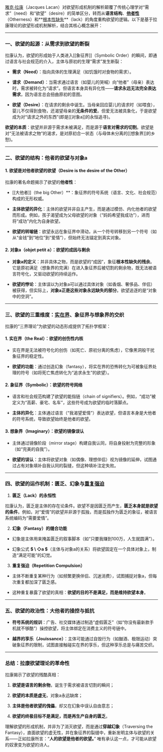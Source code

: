 [雅克·拉康](https://zhida.zhihu.com/search?content_id=253499457&content_type=Article&match_order=1&q=%E9%9B%85%E5%85%8B%C2%B7%E6%8B%89%E5%BA%B7&zhida_source=entity)（Jacques Lacan）对欲望形成机制的解析颠覆了传统心理学对“需求”（need）和“欲望”（desire）的简单区分，转而从**语言结构**、**[他者性](https://zhida.zhihu.com/search?content_id=253499457&content_type=Article&match_order=1&q=%E4%BB%96%E8%80%85%E6%80%A7&zhida_source=entity)**（Otherness）和**[根本性缺失](https://zhida.zhihu.com/search?content_id=253499457&content_type=Article&match_order=1&q=%E6%A0%B9%E6%9C%AC%E6%80%A7%E7%BC%BA%E5%A4%B1&zhida_source=entity)**（lack）的角度重构欲望的逻辑。以下是基于拉康理论的欲望形成机制解析，结合其核心概念展开：

  

---

  

### 一、**欲望的起源：从需求到欲望的断裂**

拉康认为，欲望的形成始于人类进入[[象征界]]（Symbolic Order）的瞬间，即通过语言与社会规范的介入，主体与原初的生理“需求”发生断裂：

- **需求（Need）**：指向具体的生理满足（如饥饿时对食物的需求）。

- **请求（Demand）**：当需求通过语言（如婴儿的哭喊）向“他者”（母亲）表达时，需求被转化为“请求”。但语言本身具有异化性——**请求永远无法完全表达需求**，因为语言总会扭曲原初的意图。

- **欲望（Desire）**：在请求的剩余中诞生。当母亲回应婴儿的请求时（如喂食），婴儿不仅得到食物，还渴望母亲的**无条件的爱**。但爱无法被具象化，于是欲望成为对“请求之外的东西”(即是[[对象a]]的永恒追寻)。

  

**欲望的本质**：欲望并非源于需求未被满足，而是源于**语言对需求的切割**。欲望是对“无法被请求之物”的渴求，是对原初合一状态（与母体未分离的[[想象界]]的乡愁)。

  

---

  

### 二、**欲望的结构：他者的欲望与对象a**

#### 1. **欲望是对他者欲望的欲望**（Desire is the desire of the Other）

拉康的著名命题揭示了欲望的**他者性**：

- [[大他者]]（the big Other）**：象征界的符号系统（语言、文化、社会规范）构成的无形权威。

- **主体欲望的异化**：主体的欲望并非自主产生，而是通过模仿、内化他者的欲望而形成。例如，孩子渴望成为父母欲望的对象（“妈妈希望我成功”），进而将“成功”内化为自身欲望。

- **欲望的转喻链**：欲望永远在象征界中滑动，从一个符号转移到另一个符号（如从“金钱”到“地位”到“爱情”），但始终无法锚定到真实对象。

  

#### 2. **对象a（objet petit a）**：欲望的成因与剩余

- **对象a的定义**：并非具体之物，而是欲望的“成因”，象征**根本性缺失的残余**。它是原初满足（想象界的完满）在进入象征界后被切割的剩余物，既无法被语言符号化，又驱动欲望的持续运作。

- **欲望的悖论**：主体误以为对象a可以通过具体对象（如香烟、奢侈品、伴侣）被获得，但实际上，**对象a正是这些对象永远缺失的部分**。欲望追逐的是“对象中的空洞”。

  

---

  

### 三、**欲望的三重维度：[实在界](https://zhida.zhihu.com/search?content_id=253499457&content_type=Article&match_order=1&q=%E5%AE%9E%E5%9C%A8%E7%95%8C&zhida_source=entity)、象征界与想象界的交织**

拉康的“三界理论”为欲望的动态形成提供了拓扑学框架：

  

#### 1. **实在界（the Real）**：欲望的创伤性内核

- 实在界是无法被符号化的创伤（如死亡、原初分离的焦虑），它像黑洞般干扰象征界的稳定性。

- **欲望的功能**：通过创造幻象（fantasy），将实在界的恐怖转化为可被象征界处理的符号（如将死亡焦虑转化为“追求永生”的欲望）。

  

#### 2. **象征界（Symbolic）**：欲望的符号网络

- 语言和社会规范构建了欲望的能指链（chain of signifiers）。例如，“成功”被定义为“高薪、豪宅、名车”，这些符号成为欲望的临时落脚点。

- **主体的异化**：主体通过语言（“我渴望爱情”）表达欲望，但语言本身是大他者的符号系统，导致欲望始终是他者的欲望。

  

#### 3. **想象界（Imaginary）**：欲望的镜像误认

- 主体通过镜像阶段（mirror stage）构建自我认同，将自身投射为完整的形象（如“完美的自我”）。

- **欲望的误认**：主体将欲望对象（如偶像、理想伴侣）视为镜像的延伸，试图通过占有对象填补自我认同的裂缝，但这种填补注定失败。

  

---

  

### 四、**欲望的运作机制：匮乏、幻象与[重复强迫](https://zhida.zhihu.com/search?content_id=253499457&content_type=Article&match_order=1&q=%E9%87%8D%E5%A4%8D%E5%BC%BA%E8%BF%AB&zhida_source=entity)**

1. **匮乏（Lack）的永恒性**

拉康认为，匮乏是主体的存在论条件。欲望不是因匮乏而产生，**匮乏本身就是欲望的条件**。例如，对“爱情”的欲望并非源于孤独，而是孤独作为匮乏的象征，被语言系统编码为“需要爱情”。

  

2. **幻象（Fantasy）的缝合功能**

- 幻象是主体用来掩盖匮乏的叙事脚本（如“只要我赚到100万，人生就圆满”）。

- 幻象公式 **$ \ ◇a $**（主体与对象a的关系）将欲望固定在一个具体对象上，制造“满足可能”的幻觉。

  

3. **重复强迫（Repetition Compulsion）**

- 主体不断重复某种行为（如频繁更换伴侣、沉迷消费），试图捕捉对象a，但每次重复都加深了匮乏感。

- 这种重复暴露了欲望的真相：**欲望的目的不是满足，而是维持欲望本身**。

  

---

  

### 五、**欲望的政治性：大他者的操控与抵抗**

- **符号系统的规训**：广告、社交媒体通过制造“虚假匮乏”（如“你没有最新款手机就不够酷”）操控欲望，将主体绑定在消费主义的符号链中。

- **越界的享乐（Jouissance）**：主体可能通过自毁行为（如酗酒、极限运动）突破象征界的限制，试图直接触碰实在界的享乐，但这种享乐总是与痛苦交织。

  

---

  

### 总结：拉康欲望理论的革命性

拉康揭示了欲望的残酷真相：

1. **欲望是语言的剩余物**，诞生于需求被语言切割的瞬间；

2. **欲望的本质是虚无**，对象a永远缺席；

3. **主体是他者欲望的傀儡**，却又在幻象中误认自由意志；

4. **欲望的终极目标不是满足，而是再生产自身的匮乏**。

  

理解欲望的形成机制，并非为了消灭欲望，而是通过**穿越幻象**（Traversing the Fantasy），直面欲望的虚无性，并在象征界的裂缝中，重新发明主体与欲望的关系——正如拉康所言：“**人的欲望是他者的欲望。**” 唯有承认这一点，才可能从欲望的奴隶变为欲望的诗人。